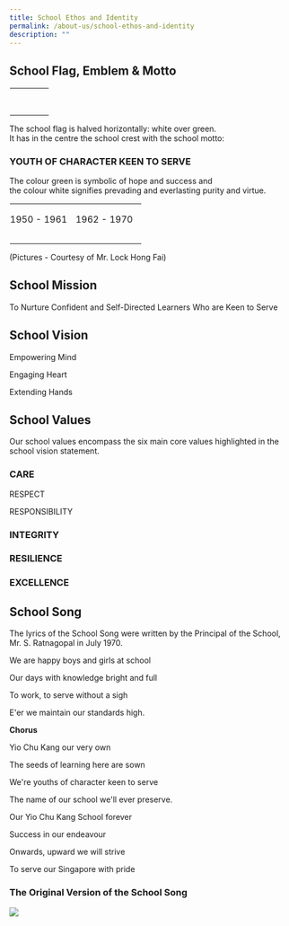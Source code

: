 ```yaml
---
title: School Ethos and Identity
permalink: /about-us/school-ethos-and-identity
description: ""
---
```

School Flag, Emblem &amp; Motto
---------------------------

<table style="margin: 0px; outline: 0px; padding: 0px; border-collapse: collapse; border: 1px solid transparent; table-layout: fixed; line-height: 22.4px;" class="ives_tab_kosong" border="0"><tbody style="margin: 0px; outline: 0px; padding: 0px;"><tr style="margin: 0px; outline: 0px; padding: 0px;"><td style="margin: 0px; outline: 0px; padding: 0px 15px 15px 0px; vertical-align: top;"><p style="margin: 0px 0px 1em; outline: 0px; padding: 0px; line-height: 22.4px; text-align: center;" align="center"><img style="margin: auto; outline: none; padding: 0px; border: none; clear: both; display: block;" class="ive_eobj_center" alt="" src="https://yiochukangpri.moe.edu.sg/qql/slot/u746/Information%20Photos/Values,%20School%20Emblem%20&amp;%20Song/crestintro.gif"></p><p style="margin: 0px 0px 1em; outline: 0px; padding: 0px; line-height: 22.4px; text-align: center;" align="center"><img style="margin: 0px; outline: none; padding: 0px; border: none;" alt="" src="https://yiochukangpri.moe.edu.sg/qql/slot/u746/Information%20Photos/Values,%20School%20Emblem%20&amp;%20Song/yckps.gif"></p></td><td style="margin: 0px; outline: 0px; padding: 0px 15px 15px 0px; vertical-align: top; width: 24px;"></td><td style="margin: 0px; outline: 0px; padding: 0px 15px 15px 0px; vertical-align: top;" valign="top"><p style="margin: 0px 0px 1em; outline: 0px; padding: 0px; line-height: 22.4px; text-align: center;" align="center"><img style="margin: auto; outline: none; padding: 0px; border: none; clear: both; display: block;" class="ive_eobj_center" alt="" src="https://yiochukangpri.moe.edu.sg/qql/slot/u746/Information%20Photos/Values,%20School%20Emblem%20&amp;%20Song/flagintro.gif"></p><p style="margin: 0px 0px 1em; outline: 0px; padding: 0px; line-height: 22.4px; text-align: center;" align="center"><img style="margin: 0px; outline: none; padding: 0px; border: none;" alt="" src="https://yiochukangpri.moe.edu.sg/qql/slot/u746/Information%20Photos/Values,%20School%20Emblem%20&amp;%20Song/flag.jpg"></p></td></tr></tbody></table>

  

The school flag is halved horizontally: white over green.  
It has in the centre the school crest with the school motto:

  

### YOUTH OF CHARACTER KEEN TO SERVE

The colour green is symbolic of hope and success and&nbsp;  
the colour white signifies prevading and everlasting purity and virtue.

  

<table style="margin: 0px; outline: 0px; padding: 0px; border-collapse: collapse; border: 1px solid transparent; table-layout: fixed; line-height: 22.4px;" class="ives_tab_kosong" border="0"><tbody style="margin: 0px; outline: 0px; padding: 0px;"><tr style="margin: 0px; outline: 0px; padding: 0px;"><td style="margin: 0px; outline: 0px; padding: 0px 15px 15px 0px; vertical-align: top;"><p style="margin: 0px 0px 1em; outline: 0px; padding: 0px; line-height: 22.4px;"><img style="margin: auto; outline: none; padding: 0px; border: none; clear: both; display: block;" class="ive_eobj_center" alt="" src="https://yiochukangpri.moe.edu.sg/qql/slot/u746/Information%20Photos/Values,%20School%20Emblem%20&amp;%20Song/crest50s.jpg"></p><p style="margin: 0px 0px 1em; outline: 0px; padding: 0px; line-height: 22.4px; text-align: center;" align="center">1950 - 1961</p></td><td style="margin: 0px; outline: 0px; padding: 0px 15px 15px 0px; vertical-align: top;"><p style="margin: 0px 0px 1em; outline: 0px; padding: 0px; line-height: 22.4px;"><img style="margin: auto; outline: none; padding: 0px; border: none; clear: both; display: block;" class="ive_eobj_center" alt="" src="https://yiochukangpri.moe.edu.sg/qql/slot/u746/Information%20Photos/Values,%20School%20Emblem%20&amp;%20Song/crest60s.jpg"></p><p style="margin: 0px 0px 1em; outline: 0px; padding: 0px; line-height: 22.4px; text-align: center;" align="center">1962 - 1970</p></td></tr></tbody></table>

(Pictures - Courtesy of Mr. Lock Hong Fai)

School Mission
--------------

  

To Nurture Confident and Self-Directed Learners Who are Keen to Serve

School Vision
-------------

  

Empowering Mind

Engaging Heart

Extending Hands

School Values
-------------

Our school values encompass the six main core values&nbsp;highlighted in the school vision statement.

  

### CARE

  

RESPECT  

  

RESPONSIBILITY  

  

### INTEGRITY

  

### RESILIENCE

  

### EXCELLENCE

School Song
-----------

The lyrics of the School Song were written by the Principal of the School, Mr. S. Ratnagopal in July 1970.

  

We are happy boys and girls at school

Our days with knowledge bright and full

To work, to serve without a sigh

E'er we maintain our standards high.

  

**Chorus**

Yio Chu Kang our very own

The seeds of learning here are sown

We're youths of character keen to serve

The name of our school we'll ever preserve.

  

Our Yio Chu Kang School forever

Success in our endeavour

Onwards, upward we will strive

To serve our Singapore with pride

  

### The Original Version of the School Song

![](https://yiochukangpri.moe.edu.sg/qql/slot/u746/Information%20Photos/Values,%20School%20Emblem%20&amp;%20Song/schoolsong1.gif)